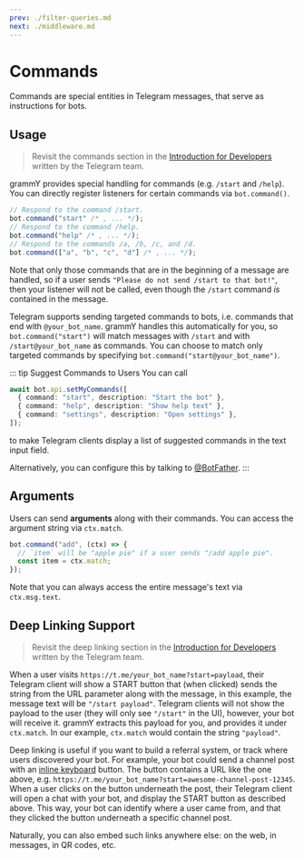 ```yaml
---
prev: ./filter-queries.md
next: ./middleware.md
---
```


# Commands

Commands are special entities in Telegram messages, that serve as instructions for bots.

## Usage

> Revisit the commands section in the [Introduction for Developers](https://core.telegram.org/bots#commands) written by the Telegram team.

grammY provides special handling for commands (e.g. `/start` and `/help`).
You can directly register listeners for certain commands via `bot.command()`.

```ts
// Respond to the command /start.
bot.command("start" /* , ... */);
// Respond to the command /help.
bot.command("help" /* , ... */);
// Respond to the commands /a, /b, /c, and /d.
bot.command(["a", "b", "c", "d"] /* , ... */);
```

Note that only those commands that are in the beginning of a message are handled, so if a user sends `"Please do not send /start to that bot!"`, then your listener will not be called, even though the `/start` command _is_ contained in the message.

Telegram supports sending targeted commands to bots, i.e. commands that end with `@your_bot_name`.
grammY handles this automatically for you, so `bot.command("start")` will match messages with `/start` and with `/start@your_bot_name` as commands.
You can choose to match only targeted commands by specifying `bot.command("start@your_bot_name")`.

::: tip Suggest Commands to Users
You can call

```ts
await bot.api.setMyCommands([
  { command: "start", description: "Start the bot" },
  { command: "help", description: "Show help text" },
  { command: "settings", description: "Open settings" },
]);
```

to make Telegram clients display a list of suggested commands in the text input field.

Alternatively, you can configure this by talking to [@BotFather](https://t.me/BotFather).
:::

## Arguments

Users can send **arguments** along with their commands.
You can access the argument string via `ctx.match`.

```ts
bot.command("add", (ctx) => {
  // `item` will be "apple pie" if a user sends "/add apple pie".
  const item = ctx.match;
});
```

Note that you can always access the entire message's text via `ctx.msg.text`.

## Deep Linking Support

> Revisit the deep linking section in the [Introduction for Developers](https://core.telegram.org/bots#deep-linking) written by the Telegram team.

When a user visits `https://t.me/your_bot_name?start=payload`, their Telegram client will show a START button that (when clicked) sends the string from the URL parameter along with the message, in this example, the message text will be `"/start payload"`.
Telegram clients will not show the payload to the user (they will only see `"/start"` in the UI), however, your bot will receive it.
grammY extracts this payload for you, and provides it under `ctx.match`.
In our example, `ctx.match` would contain the string `"payload"`.

Deep linking is useful if you want to build a referral system, or track where users discovered your bot.
For example, your bot could send a channel post with an [inline keyboard](../plugins/keyboard.md#inline-keyboards) button.
The button contains a URL like the one above, e.g. `https://t.me/your_bot_name?start=awesome-channel-post-12345`.
When a user clicks on the button underneath the post, their Telegram client will open a chat with your bot, and display the START button as described above.
This way, your bot can identify where a user came from, and that they clicked the button underneath a specific channel post.

Naturally, you can also embed such links anywhere else: on the web, in messages, in QR codes, etc.
